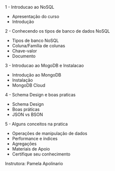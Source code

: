 
1 - Introducao ao NoSQL
- Apresentação do curso
- Introdução

2 - Conhecendo os tipos de banco de dados NoSQL
- Tipos de banco NoSQL
- Coluna/Família de colunas
- Chave-valor
- Documento

3 - Introducao ao MogoDB e Instalacao
- Introdução ao MongoDB
- Instalação
- MongoDB Cloud

4 - Schema Design e boas praticas
- Schema Design
- Boas práticas
- JSON vs BSON

5 - Alguns conceitos na pratica
- Operações de manipulação de dados
- Performance e índices
- Agregações
- Materiais de Apoio
- Certifique seu conhecimento


Instrutora: Pamela Apolinario